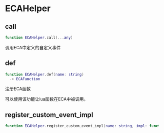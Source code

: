 # ECAHelper

## call

```lua
function ECAHelper.call(...any)
```

调用ECA中定义的自定义事件
## def

```lua
function ECAHelper.def(name: string)
  -> ECAFunction
```

注册ECA函数

可以使用该功能让lua函数在ECA中被调用。
## register_custom_event_impl

```lua
function ECAHelper.register_custom_event_impl(name: string, impl: function)
```


